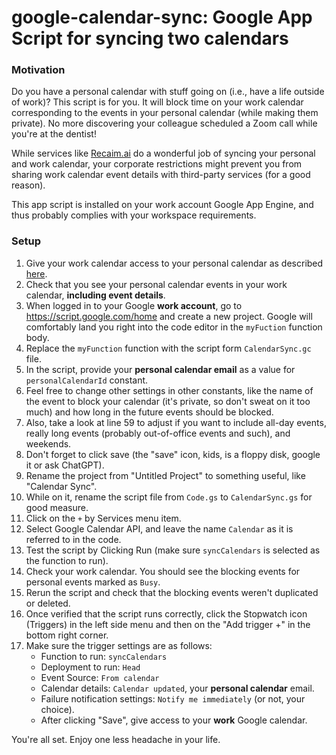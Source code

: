 # google-calendar-sync: Google App Script for syncing two calendars
### Motivation
Do you have a personal calendar with stuff going on (i.e., have a life outside of work)? This script is for you. It will block time on your work calendar corresponding to the events in your personal calendar (while making them private). No more discovering your colleague scheduled a Zoom call while you're at the dentist!

While services like [Recaim.ai](https://reclaim.ai/) do a wonderful job of syncing your personal and work calendar, your corporate restrictions might prevent you from sharing work calendar event details with third-party services (for a good reason). 

This app script is installed on your work account Google App Engine, and thus probably complies with your workspace requirements.

### Setup
1. Give your work calendar access to your personal calendar as described [here](https://support.google.com/calendar/answer/37082?hl=en&ref_topic=10510447&sjid=14802667752921791114-NA).
2. Check that you see your personal calendar events in your work calendar, **including event details**. 
3. When logged in to your Google **work account**, go to https://script.google.com/home and create a new project. Google will comfortably land you right into the code editor in the `myFuction` function body.
4. Replace the `myFunction` function with the script form `CalendarSync.gc` file.
5. In the script, provide your **personal calendar email** as a value for `personalCalendarId` constant.
6. Feel free to change other settings in other constants, like the name of the event to block your calendar (it's private, so don't sweat on it too much) and how long in the future events should be blocked.
7. Also, take a look at line 59 to adjust if you want to include all-day events, really long events (probably out-of-office events and such), and weekends. 
8. Don't forget to click save (the "save" icon, kids, is  a floppy disk, google it or ask ChatGPT).
9. Rename the project from "Untitled Project" to something useful, like "Calendar Sync".
10. While on it, rename the script file from `Code.gs` to `CalendarSync.gs` for good measure.
11. Click on the `+` by Services menu item.
12. Select Google Calendar API, and leave the name `Calendar` as it is referred to in the code.
13. Test the script by Clicking Run (make sure `syncCalendars` is selected as the function to run).
14. Check your work calendar. You should see the blocking events for personal events marked as `Busy`.
15. Rerun the script and check that the blocking events weren't duplicated or deleted.
16. Once verified that the script runs correctly, click the Stopwatch icon (Triggers) in the left side menu and then on the "Add trigger +" in the bottom right corner.
17. Make sure the trigger settings are as follows:
    * Function to run: `syncCalendars`
    * Deployment to run: `Head`
    * Event Source: `From calendar`
    * Calendar details: `Calendar updated`, your **personal calendar** email.
    * Failure notification settings: `Notify me immediately` (or not, your choice).
    * After clicking "Save", give access to your **work** Google calendar.

You're all set. Enjoy one less headache in your life.
